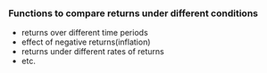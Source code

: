 ### Functions to compare returns under different conditions
* returns over different time periods
* effect of negative returns(inflation)
* returns under different rates of returns
* etc.
